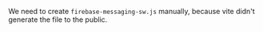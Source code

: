 We need to create `firebase-messaging-sw.js` manually, because vite didn't generate the file to the public.